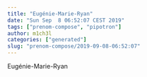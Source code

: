 ```yaml
---
title: "Eugénie-Marie-Ryan"
date: "Sun Sep  8 06:52:07 CEST 2019"
tags: ["prenom-compose", "pipotron"]
author: m1ch3l
categories: ["generated"]
slug: "prenom-compose/2019-09-08-06:52:07"
---
```


Eugénie-Marie-Ryan
